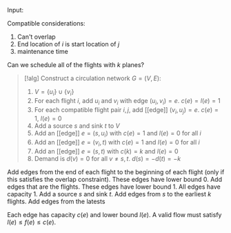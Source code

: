 Input:

Compatible considerations:
1. Can't overlap
2. End location of $i$ is start location of $j$
3. maintenance time

Can we schedule all of the flights with $k$ planes?

>[!alg]
Construct a circulation network $G=(V,E)$:
>1. $V=\{u_{i}\}\cup\{v_{i}\}$
>2. For each flight $i$, add $u_{i}$ and $v_{i}$ with edge $(u_{i},v_{i})=e$. $c(e)=l(e)=1$
>3. For each compatible flight pair $i,j$, add [[edge]] $(v_{i},u_{j})=e$. $c(e)=1$, $l(e)=0$
>4. Add a source $s$ and sink $t$ to $V$
>5. Add an [[edge]] $e=(s,u_{i})$ with $c(e)=1$ and $l(e)=0$ for all $i$
>6. Add an [[edge]] $e=(v_{i},t)$ with $c(e)=1$ and $l(e)=0$ for all $i$
>7. Add an [[edge]] $e=(s,t)$ with $c(k)=k$ and $l(e)=0$
>8. Demand is $d(v)=0$ for all $v≠s,t$. $d(s)=-d(t)=-k$
>



Add edges from the end of each flight to the beginning of each flight (only if this satisfies the overlap constraint). These edges have lower bound $0$. Add edges that are the flights. These edges have lower bound $1$. All edges have capacity $1$. Add a source $s$ and sink $t$. Add edges from $s$ to the earliest $k$ flights. Add edges from the latests

Each edge has capacity $c(e)$ and lower bound $l(e)$. A valid flow must satisfy $l(e)≤f(e)≤c(e)$. 